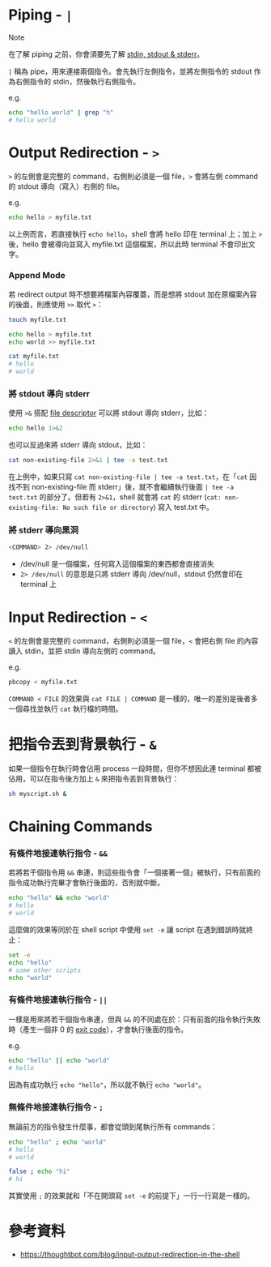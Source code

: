 # Piping - `|`

>[!Note]
>在了解 piping 之前，你會須要先了解 [stdin, stdout & stderr](</Operating System/Shell/1 - Introduction.md#STDIN, STDOUT & STDERR>)。

`|` 稱為 pipe，用來連接兩個指令。會先執行左側指令，並將左側指令的 stdout 作為右側指令的 stdin，然後執行右側指令。

e.g.

```bash
echo "hello world" | grep "h"
# hello world
```

# Output Redirection - `>`

`>` 的左側會是完整的 command，右側則必須是一個 file，`>` 會將左側 command 的 stdout 導向（寫入）右側的 file。

e.g.

```bash
echo hello > myfile.txt
```

以上例而言，若直接執行 `echo hello`，shell 會將 hello 印在 terminal 上；加上 `>` 後，hello 會被導向並寫入 myfile.txt 這個檔案，所以此時 terminal 不會印出文字。

### Append Mode

若 redirect output 時不想要將檔案內容覆蓋，而是想將 stdout 加在原檔案內容的後面，則應使用 `>>` 取代 `>`：

```bash
touch myfile.txt

echo hello > myfile.txt
echo world >> myfile.txt

cat myfile.txt
# hello
# world
```

### 將 stdout 導向 stderr

使用 `>&` 搭配 [file descriptor](</Operating System/Shell/1 - Introduction.md#File Descriptors (FD)>) 可以將 stdout 導向 stderr，比如：

```bash
echo hello 1>&2
```

也可以反過來將 stderr 導向 stdout，比如：

```bash
cat non-existing-file 2>&1 | tee -a test.txt
```

在上例中，如果只寫 `cat non-existing-file | tee -a test.txt`，在「`cat` 因找不到 non-existing-file 而 stderr」後，就不會繼續執行後面 `| tee -a test.txt` 的部分了。但若有 `2>&1`，shell 就會將 `cat` 的 stderr (`cat: non-existing-file: No such file or directory`) 寫入 test.txt 中。

### 將 stderr 導向黑洞

```sh
<COMMAND> 2> /dev/null
```

- /dev/null 是一個檔案，任何寫入這個檔案的東西都會直接消失
- `2> /dev/null` 的意思是只將 stderr 導向 /dev/null，stdout 仍然會印在 terminal 上

# Input Redirection - `<`

`<` 的左側會是完整的 command，右側則必須是一個 file，`<` 會把右側 file 的內容讀入 stdin，並把 stdin 導向左側的 command。

e.g.

```bash
pbcopy < myfile.txt
```

`COMMAND < FILE` 的效果與 `cat FILE | COMMAND` 是一樣的，唯一的差別是後者多一個尋找並執行 `cat` 執行檔的時間。

# 把指令丟到背景執行 - `&`

如果一個指令在執行時會佔用 process 一段時間，但你不想因此連 terminal 都被佔用，可以在指令後方加上 `&` 來把指令丟到背景執行：

```bash
sh myscript.sh &
```

# Chaining Commands

### 有條件地接連執行指令 - `&&`

若將若干個指令用 `&&` 串連，則這些指令會「一個接著一個」被執行，只有前面的指令成功執行完畢才會執行後面的，否則就中斷。

```bash
echo "hello" && echo "world"
# hello
# world
```

這麼做的效果等同於在 shell script 中使用 `set -e` 讓 script 在遇到錯誤時就終止：

```bash
set -e
echo "hello"
# some other scripts
echo "world"
```

### 有條件地接連執行指令 - `||`

一樣是用來將若干個指令串連，但與 `&&` 的不同處在於：只有前面的指令執行失敗時（產生一個非 0 的 [exit code](</Operating System/Shell/1 - Introduction.md#Exit Codes>)），才會執行後面的指令。

e.g.

```bash
echo "hello" || echo "world"
# hello
```

因為有成功執行 `echo "hello"`，所以就不執行 `echo "world"`。

### 無條件地接連執行指令 - `;`

無論前方的指令發生什麼事，都會從頭到尾執行所有 commands：

```bash
echo "hello" ; echo "world"
# hello
# world

false ; echo "hi"
# hi
```

其實使用 `;` 的效果就和「不在開頭寫 `set -e` 的前提下」一行一行寫是一樣的。

# 參考資料

- <https://thoughtbot.com/blog/input-output-redirection-in-the-shell>
